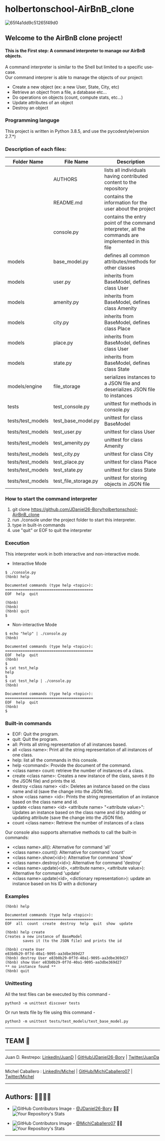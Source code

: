 # holbertonschool-AirBnB_clone
![65f4a1dd9c51265f49d0](https://user-images.githubusercontent.com/98162365/176899920-64b889dc-9e43-4413-b0a4-b1821b53dc2b.png)
## Welcome to the AirBnB clone project!
#### This is the First step: A command interpreter to manage our AirBnB objects.
A command interpreter is similar to the Shell but limited to a specific use-case.  
Our command interprer is able to manage the objects of our project:
* Create a new object (ex: a new User, State, City, etc)
* Retrieve an object from a file, a database etc…
* Do operations on objects (count, compute stats, etc…)
* Update attributes of an object
* Destroy an object
### Programming languge
This project is written in Python 3.8.5, and use the pycodestyle(version 2.7.*)
### Description of each files:
| Folder Name | File Name | Description |
|-------------|-----------|-------------|
| | AUTHORS | lists all individuals having contributed content to the repository |
| | README.md | contains the information for the user about the project |
| | console.py | contains the entry point of the command interpreter, all the commands are implemented in this file |
| models | base_model.py | defines all common attributes/methods for other classes |
| models | user.py | inherits from BaseModel, defines class User |
| models | amenity.py | inherits from BaseModel, defines class Amenity |
| models | city.py | inherits from BaseModel, defines class Place |
| models | place.py | inherits from BaseModel, defines class User |
| models | state.py | inherits from BaseModel, defines class State |
| models/engine | file_storage | serializes instances to a JSON file and deserializes JSON file to instances |
| tests | test_console.py | unittest for methods in console.py
| tests/test_models | test_base_model.py | unittest for class BaseModel
| tests/test_models | test_user.py | unittest for class User
| tests/test_models | test_amenity.py | unittest for class Amenity
| tests/test_models | test_city.py | unittest for class City
| tests/test_models | test_place.py | unittest for class Place
| tests/test_models | test_state.py | unittest for class State
| tests/test_models | test_file_storage.py | unittest for storing objects in JSON file |


### How to start the command interpreter
1. git clone https://github.com/JDaniel26-Bory/holbertonschool-AirBnB_clone
1. run ./console under the project folder to start this interpreter.
1. type in built-in commands
1. use "quit" or EOF to quit the interpreter
### Execution
This interpreter work in both interactive and non-interactive mode.
* Interactive Mode
```
$ ./console.py
(hbnb) help

Documented commands (type help <topic>):
========================================
EOF  help  quit

(hbnb) 
(hbnb) 
(hbnb) quit
$
```
* Non-interactive Mode
```
$ echo "help" | ./console.py
(hbnb)

Documented commands (type help <topic>):
========================================
EOF  help  quit
(hbnb) 
$
$ cat test_help
help
$
$ cat test_help | ./console.py
(hbnb)

Documented commands (type help <topic>):
========================================
EOF  help  quit
(hbnb) 
$
```
### Built-in commands
* EOF: Quit the program.
* quit: Quit the program.
* all: Prints all string representation of all instances based.
* all \<class name\>: Print all the string representation of all instances of one class.
* help: list all the commands in this console.
* help \<command\>: Provide the document of the command.
* \<class name\> count: retrieve the number of instances of a class.
* create \<class name\>: Creates a new instance of the class, saves it (to the JSON file) and prints the id.
* destroy \<class name\> \<id\>: Deletes an instance based on the class name and id (save the change into the JSON file).
* show \<class name\> \<id\>: Prints the string representation of an instance based on the class name and id.
* update \<class name\> \<id\> \<attribute name\> "\<attribute value\>": Updates an instance based on the class name and id by adding or updating attribute (save the change into the JSON file).
* count \<class name\>: Retrieve the number of instances of a class

Our console also supports alternative methods to call the built-in commands:
* \<class name\>.all(): Alternative for command 'all'
* \<class name\>.count(): Alternative for command 'count'
* \<class name\>.show(\<id\>): Alternative for command 'show'
* \<class name\>.destroy(\<id\>): Alternative for command 'destroy'
* \<class name\>.update(\<id\>, \<attribute name\>, \<attribute value\>): Alternative for command 'update'
* \<class name\>.update(\<id\>, \<dictionary representation\>): update an instance based on his ID with a dictionary
### Examples
```
(hbnb) help

Documented commands (type help <topic>):
========================================
EOF  all  count  create  destroy  help  quit  show  update

(hbnb) help create
Creates a new instance of BaseModel
        saves it (to the JSON file) and prints the id

(hbnb) create User
e83b0b29-0f7d-40a1-9095-aa3dbe369d27
(hbnb) destroy User e83b0b29-0f7d-40a1-9095-aa3dbe369d27
(hbnb) show User e83b0b29-0f7d-40a1-9095-aa3dbe369d27
** no instance found **
(hbnb) quit
```
### Unittesting
All the test files can be executed by this command - 

```python3 -m unittest discover tests```

Or run tests file by file using this command -

```python3 -m unittest tests/test_models/test_base_model.py```

___

## TEAM :eyes:
***
Juan D. Restrepo: [LinkedIn/JuanD] | [GitHub/JDaniel26-Bory] | [Twitter/JuanDa]
***
Michel Caballero : [LinkedIn/Michel] | [GitHub/MichiCaballero07] | [Twitter/Michel]

[Article]: <https://www.linkedin.com/>
[Holberton School]: <https://www.holbertonschool.com>
[LinkedIn/JuanD]: <https://www.linkedin.com/>
[LinkedIn/Michel]: <https://www.linkedin.com/in/michelcaballerogranado>
[GitHub/JDaniel26-Bory]: <https://github.com/JDaniel26-Bory>
[GitHub/MichiCaballero07]: <https://github.com/MichiCaballero07>

[Twitter/JuanDa]: <https://twitter.com/>
[Twitter/Michel]: <https://twitter.com/MichelYohanaCa1>




***
## Authors: :genie_woman::genie_man:


* ![GitHub Contributors Image](https://github.com/JDaniel26-Bory/holbertonschool-AirBnB_clone) - <a href="https://github.com/JDaniel26-Bory" target="_blank"> @JDaniel26-Bory</a> :genie_man:![Your Repository's Stats](https://github-readme-stats.vercel.app/api?username=JDaniel26-Bory&show_icons=true)

* ![GitHub Contributors Image](https://github.com/JDaniel26-Bory/holbertonschool-AirBnB_clone) - <a href="https://github.com/MichiCaballero07" target="_blank"> @MichiCaballero07</a> :genie_woman:![Your Repository's Stats](https://github-readme-stats.vercel.app/api?username=MichiCaballero07&show_icons=true)
***
